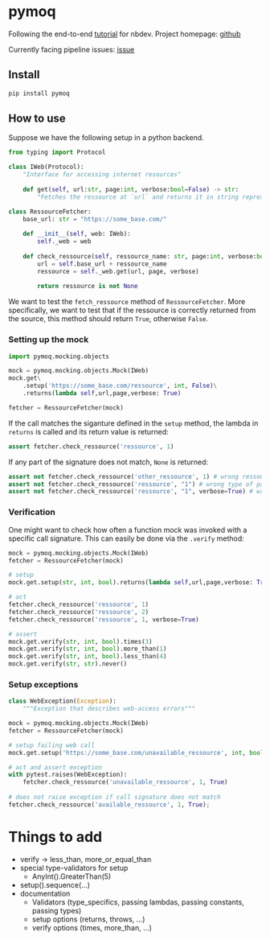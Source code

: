pymoq
================

<!-- WARNING: THIS FILE WAS AUTOGENERATED! DO NOT EDIT! -->

Following the end-to-end
[tutorial](https://nbdev.fast.ai/Tutorials/tutorial.html) for nbdev.
Project homepage: [github](https://github.com/omlnaut/pymoq)

Currently facing pipeline issues:
[issue](https://github.com/fastai/nbdev/issues/1190)

## Install

``` sh
pip install pymoq
```

## How to use

Suppose we have the following setup in a python backend.

``` python
from typing import Protocol

class IWeb(Protocol):
    "Interface for accessing internet resources"
    
    def get(self, url:str, page:int, verbose:bool=False) -> str:
        "Fetches the ressource at `url` and returns it in string representation"
```

``` python
class RessourceFetcher:
    base_url: str = "https://some_base.com/"
    
    def __init__(self, web: IWeb):
        self._web = web
    
    def check_ressource(self, ressource_name: str, page:int, verbose:bool=False) -> bool:
        url = self.base_url + ressource_name
        ressource = self._web.get(url, page, verbose)
        
        return ressource is not None
```

We want to test the `fetch_ressource` method of `RessourceFetcher`. More
specifically, we want to test that if the ressource is correctly
returned from the source, this method should return `True`, otherwise
`False`.

### Setting up the mock

``` python
import pymoq.mocking.objects
```

``` python
mock = pymoq.mocking.objects.Mock(IWeb)
mock.get\
    .setup('https://some_base.com/ressource', int, False)\
    .returns(lambda self,url,page,verbose: True)

fetcher = RessourceFetcher(mock)
```

If the call matches the siganture defined in the `setup` method, the
lambda in `returns` is called and its return value is returned:

``` python
assert fetcher.check_ressource('ressource', 1)
```

If any part of the signature does not match, `None` is returned:

``` python
assert not fetcher.check_ressource('other_ressource', 1) # wrong ressource name
assert not fetcher.check_ressource('ressource', "1") # wrong type of page argument
assert not fetcher.check_ressource('ressource', "1", verbose=True) # wrong value for verbose argument
```

### Verification

One might want to check how often a function mock was invoked with a
specific call signature. This can easily be done via the `.verify`
method:

``` python
mock = pymoq.mocking.objects.Mock(IWeb)
fetcher = RessourceFetcher(mock)

# setup
mock.get.setup(str, int, bool).returns(lambda self,url,page,verbose: True)

# act
fetcher.check_ressource('ressource', 1)
fetcher.check_ressource('ressource', 2)
fetcher.check_ressource('ressource', 1, verbose=True)

# assert
mock.get.verify(str, int, bool).times(3)
mock.get.verify(str, int, bool).more_than(1)
mock.get.verify(str, int, bool).less_than(4)
mock.get.verify(str, str).never()
```

### Setup exceptions

``` python
class WebException(Exception):
    """Exception that describes web-access errors"""
```

``` python
mock = pymoq.mocking.objects.Mock(IWeb)
fetcher = RessourceFetcher(mock)

# setup failing web call
mock.get.setup('https://some_base.com/unavailable_ressource', int, bool).throws(WebException())

# act and assert exception
with pytest.raises(WebException):
    fetcher.check_ressource('unavailable_ressource', 1, True)
    
# does not raise exception if call signature does not match
fetcher.check_ressource('available_ressource', 1, True);
```

# Things to add

- verify -\> less_than, more_or_equal_than
- special type-validators for setup
  - AnyInt().GreaterThan(5)
- setup().sequence(…)
- documentation
  - Validators (type_specifics, passing lambdas, passing constants,
    passing types)
  - setup options (returns, throws, …)
  - verify options (times, more_than, …)

